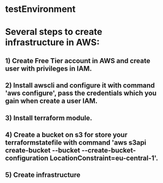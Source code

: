 # testEnvironment

# Several steps to create infrastructure in AWS:
## 1) Create Free Tier account in AWS and create user with privileges in IAM.
## 2) Install awscli and configure it with command 'aws configure', pass the credentials which you gain when create a user IAM.
## 3) Install terraform module.
## 4) Create a bucket on s3 for store your terraformstatefile with command 'aws s3api create-bucket --bucket <yourBucketName> --create-bucket-configuration LocationConstraint=eu-central-1'.
## 5) Create infrastructure
